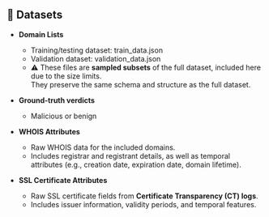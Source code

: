 ## 📂 Datasets

- **Domain Lists**  
  - Training/testing dataset: train_data.json
  - Validation dataset: validation_data.json
  - ⚠️ These files are **sampled subsets** of the full dataset, included here due to the size limits.  
  They preserve the same schema and structure as the full dataset.

- **Ground-truth verdicts**
  - Malicious or benign

- **WHOIS Attributes**  
  - Raw WHOIS data for the included domains.  
  - Includes registrar and registrant details, as well as temporal attributes (e.g., creation date, expiration date, domain lifetime).   

- **SSL Certificate Attributes**  
  - Raw SSL certificate fields from **Certificate Transparency (CT) logs**.  
  - Includes issuer information, validity periods, and temporal features.  
